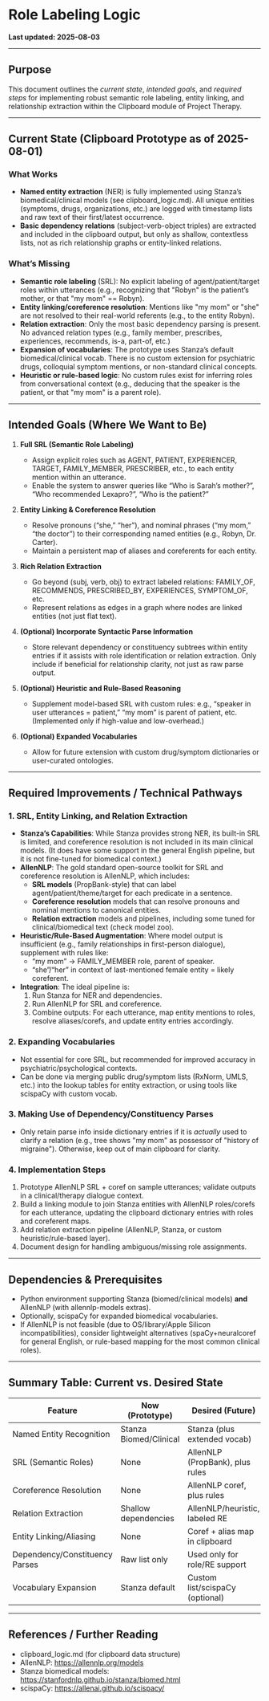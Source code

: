# Role Labeling Logic

**Last updated: 2025-08-03**

---

## Purpose

This document outlines the *current state*, *intended goals*, and *required steps* for implementing robust semantic role labeling, entity linking, and relationship extraction within the Clipboard module of Project Therapy.

---

## Current State (Clipboard Prototype as of 2025-08-01)

### What Works

- **Named entity extraction** (NER) is fully implemented using Stanza’s biomedical/clinical models (see clipboard_logic.md). All unique entities (symptoms, drugs, organizations, etc.) are logged with timestamp lists and raw text of their first/latest occurrence.
- **Basic dependency relations** (subject-verb-object triples) are extracted and included in the clipboard output, but only as shallow, contextless lists, not as rich relationship graphs or entity-linked relations.

### What’s Missing

- **Semantic role labeling** (SRL): No explicit labeling of agent/patient/target roles within utterances (e.g., recognizing that "Robyn" is the patient’s mother, or that "my mom" == Robyn).
- **Entity linking/coreference resolution**: Mentions like "my mom" or "she" are not resolved to their real-world referents (e.g., to the entity Robyn).
- **Relation extraction**: Only the most basic dependency parsing is present. No advanced relation types (e.g., family member, prescribes, experiences, recommends, is-a, part-of, etc.)
- **Expansion of vocabularies**: The prototype uses Stanza’s default biomedical/clinical vocab. There is no custom extension for psychiatric drugs, colloquial symptom mentions, or non-standard clinical concepts.
- **Heuristic or rule-based logic**: No custom rules exist for inferring roles from conversational context (e.g., deducing that the speaker is the patient, or that "my mom" is a parent role).

---

## Intended Goals (Where We Want to Be)

1. **Full SRL (Semantic Role Labeling)**

   - Assign explicit roles such as AGENT, PATIENT, EXPERIENCER, TARGET, FAMILY_MEMBER, PRESCRIBER, etc., to each entity mention within an utterance.
   - Enable the system to answer queries like “Who is Sarah’s mother?”, “Who recommended Lexapro?”, “Who is the patient?”
2. **Entity Linking & Coreference Resolution**

   - Resolve pronouns (“she,” “her”), and nominal phrases (“my mom,” “the doctor”) to their corresponding named entities (e.g., Robyn, Dr. Carter).
   - Maintain a persistent map of aliases and coreferents for each entity.
3. **Rich Relation Extraction**

   - Go beyond (subj, verb, obj) to extract labeled relations: FAMILY_OF, RECOMMENDS, PRESCRIBED_BY, EXPERIENCES, SYMPTOM_OF, etc.
   - Represent relations as edges in a graph where nodes are linked entities (not just flat text).
4. **(Optional) Incorporate Syntactic Parse Information**

   - Store relevant dependency or constituency subtrees within entity entries if it assists with role identification or relation extraction. Only include if beneficial for relationship clarity, not just as raw parse output.
5. **(Optional) Heuristic and Rule-Based Reasoning**

   - Supplement model-based SRL with custom rules: e.g., “speaker in user utterances = patient,” “my mom” is parent of patient, etc. (Implemented only if high-value and low-overhead.)
6. **(Optional) Expanded Vocabularies**

   - Allow for future extension with custom drug/symptom dictionaries or user-curated ontologies.

---

## Required Improvements / Technical Pathways

### 1. **SRL, Entity Linking, and Relation Extraction**

- **Stanza’s Capabilities**: While Stanza provides strong NER, its built-in SRL is limited, and coreference resolution is not included in its main clinical models. (It does have some support in the general English pipeline, but it is not fine-tuned for biomedical context.)
- **AllenNLP**: The gold standard open-source toolkit for SRL and coreference resolution is AllenNLP, which includes:
  - **SRL models** (PropBank-style) that can label agent/patient/theme/target for each predicate in a sentence.
  - **Coreference resolution** models that can resolve pronouns and nominal mentions to canonical entities.
  - **Relation extraction** models and pipelines, including some tuned for clinical/biomedical text (check model zoo).
- **Heuristic/Rule-Based Augmentation**: Where model output is insufficient (e.g., family relationships in first-person dialogue), supplement with rules like:
  - “my mom” → FAMILY_MEMBER role, parent of speaker.
  - “she”/“her” in context of last-mentioned female entity = likely coreferent.
- **Integration**: The ideal pipeline is:
  1. Run Stanza for NER and dependencies.
  2. Run AllenNLP for SRL and coreference.
  3. Combine outputs: For each utterance, map entity mentions to roles, resolve aliases/corefs, and update entity entries accordingly.

### 2. **Expanding Vocabularies**

- Not essential for core SRL, but recommended for improved accuracy in psychiatric/psychological contexts.
- Can be done via merging public drug/symptom lists (RxNorm, UMLS, etc.) into the lookup tables for entity extraction, or using tools like scispaCy with custom vocab.

### 3. **Making Use of Dependency/Constituency Parses**

- Only retain parse info inside dictionary entries if it is *actually* used to clarify a relation (e.g., tree shows "my mom" as possessor of "history of migraine"). Otherwise, keep out of main clipboard for clarity.

### 4. **Implementation Steps**

1. Prototype AllenNLP SRL + coref on sample utterances; validate outputs in a clinical/therapy dialogue context.
2. Build a linking module to join Stanza entities with AllenNLP roles/corefs for each utterance, updating the clipboard dictionary entries with roles and coreferent maps.
3. Add relation extraction pipeline (AllenNLP, Stanza, or custom heuristic/rule-based layer).
4. Document design for handling ambiguous/missing role assignments.

---

## Dependencies & Prerequisites

- Python environment supporting Stanza (biomed/clinical models) **and** AllenNLP (with allennlp-models extras).
- Optionally, scispaCy for expanded biomedical vocabularies.
- If AllenNLP is not feasible (due to OS/library/Apple Silicon incompatibilities), consider lightweight alternatives (spaCy+neuralcoref for general English, or rule-based mapping for the most common clinical roles).

---

## Summary Table: Current vs. Desired State

| Feature                        | Now (Prototype)        | Desired (Future)                |
| ------------------------------ | ---------------------- | ------------------------------- |
| Named Entity Recognition       | Stanza Biomed/Clinical | Stanza (plus extended vocab)    |
| SRL (Semantic Roles)           | None                   | AllenNLP (PropBank), plus rules |
| Coreference Resolution         | None                   | AllenNLP coref, plus rules      |
| Relation Extraction            | Shallow dependencies   | AllenNLP/heuristic, labeled RE  |
| Entity Linking/Aliasing        | None                   | Coref + alias map in clipboard  |
| Dependency/Constituency Parses | Raw list only          | Used only for role/RE support   |
| Vocabulary Expansion           | Stanza default         | Custom list/scispaCy (optional) |

---

## References / Further Reading

- clipboard_logic.md (for clipboard data structure)
- AllenNLP: https://allennlp.org/models
- Stanza biomedical models: https://stanfordnlp.github.io/stanza/biomed.html
- scispaCy: https://allenai.github.io/scispacy/
